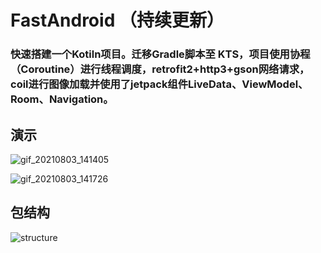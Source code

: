 # FastAndroid （持续更新）
### 快速搭建一个Kotiln项目。迁移Gradle脚本至 KTS，项目使用协程（Coroutine）进行线程调度，retrofit2+http3+gson网络请求，coil进行图像加载并使用了jetpack组件LiveData、ViewModel、Room、Navigation。  

## 演示
![gif_20210803_141405](https://github.com/tianhe-github/FastAndroid/blob/master/image/gif_20210803_141405.gif)

![gif_20210803_141726](https://github.com/tianhe-github/FastAndroid/blob/master/image/gif_20210803_141726.gif)

 ## 包结构
![structure](https://github.com/tianhe-github/FastAndroid/blob/master/image/package_structure.png)

